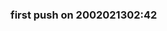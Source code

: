<!--
 * @Author: Shepherd Qirong
 * @Date: 2020-02-13 02:43:04
 * @Github: https://github.com/ShepherdQR
 * @LastEditors: Shepherd Qirong
 * @LastEditTime: 2021-08-05 16:35:32
 * @Copyright (c) 2019--20xx Shepherd Qirong. All rights reserved.
 -->
### first push on 2002021302:42
